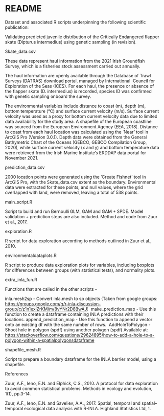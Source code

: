 # README

Dataset and associated R scripts underpinning the following scientific publication:


Validating predicted juvenile distribution of the Critically Endangered flapper skate (Dipturus intermedius) using genetic sampling (in revision).



Skate_data.csv

These data represent haul information from the 2021 Irish Groundfish Survey, which is a fisheries stock assessment carried out annually.

The haul information are openly available through the Database of Trawl Surveys (DATRAS) download portal, managed by International  Council for Exploration of the Seas (ICES). For each haul, the presence or absence of the flapper skate (D. intermedius) is recorded, species ID was confirmed with genetic sampling onboard the survey. 


The environmental variables include distance to coast (m), depth (m), bottom temperature (°C) and surface current velocity (m/s). Surface current velocity was used as a proxy for bottom current velocity data due to limited data availability for the study area. A shapefile of the European coastline was sourced from the European Environment Agency (EEA, 2018). Distance to coast from each haul location was calculated using the ‘Near’ tool in ArcGIS Pro (Version 3.0.1). Depth data were obtained from the General Bathymetric Chart of the Oceans (GEBCO; GEBCO Compilation Group, 2020), while surface current velocity (x and y) and bottom temperature data were retrieved from the Irish Marine Institute’s ERDDAP data portal for November 2021.




prediction_data.csv

2000 location points were generated using the ‘Create Fishnet’ tool in ArcGIS Pro, with the Skate_data.csv extent as the boundary. Environmental data were extracted for these points, and null values, where the grid overlapped with land, were removed, leaving a total of 538 points. 



main_script.R

Script to build and run Bernoulli GLM, GAM and GAM + SPDE. Model validation + prediction steps are also included. Method and code from Zuur et al., 2017.



exploration.R

R script for data exploration according to methods outlined in Zuur et al., 2010.



environmentaldataplots.R

R script to produce data exploration plots for variables, including boxplots for differences between groups (with statistical tests), and normality plots.



extra_inla_fun.R

Functions that are called in the other scripts -

inla.mesh2sp - Convert inla.mesh to sp objects (Taken from google groups: https://groups.google.com/g/r-inla-discussion-group/c/z1n1exlZrKM/m/8vYNr2D8BwAJ) 
make_prediction_map - Use this function to create a dataframe containing INLA predictions with their locations.
append_prediction_map - Use this function to append a vector onto an existing df with the same number of rows. 
AddHoleToPolygon - Shoot hole in polygon (spdf) using another polygon (spdf) Available at: https://stackoverflow.com/questions/29624895/how-to-add-a-hole-to-a-polygon-within-a-spatialpolygonsdataframe



shapefile_mesh.R

Script to prepare a boundary dataframe for the INLA barrier model, using a shapefile.



References

Zuur, A.F., Ieno, E.N. and Elphick, C.S., 2010. A protocol for data exploration to avoid common statistical problems. Methods in ecology and evolution, 1(1), pp.3-14.

Zuur, A.F., Ieno, E.N. and Saveliev, A.A., 2017. Spatial, temporal and spatial–temporal ecological data analysis with R-INLA. Highland Statistics Ltd, 1.



